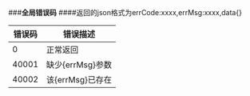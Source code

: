 ###**全局错误码**
####返回的json格式为errCode:xxxx,errMsg:xxxx,data{}

错误码  | 错误描述
------------- | -------------
0		| 正常返回
40001  | 缺少{errMsg}参数
40002  | 该{errMsg}已存在